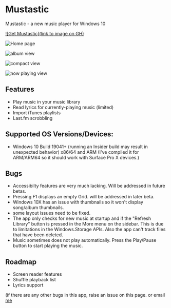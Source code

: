 # Mustastic
Mustastic -  a new music player for Windows 10

[![Get Mustastic](link to image on GH)](https://www.microsoft.com/en-us/p/mustastic/9n7ntcfxsfm1)

![Home page](https://github.com/TyJOrtiz/NewMusicProject/blob/main/Screenshots/Screenshot%20(43).png?raw=true)

![album view](https://github.com/TyJOrtiz/NewMusicProject/blob/main/Screenshots/Screenshot%20(45).png?raw=true)

![compact view](https://github.com/TyJOrtiz/NewMusicProject/blob/main/Screenshots/Screenshot%20(46).png?raw=true)

![now playing view](https://github.com/TyJOrtiz/NewMusicProject/blob/main/Screenshots/Screenshot%20(47).png?raw=true)

## Features

* Play music in your music library
* Read lyrics for currently-playing music (limited)
* Import iTunes playlists
* Last.fm scrobbling

## Supported OS Versions/Devices:

* Windows 10 Build 19041+ (running an Insider build may result in unexpected behavior) x86/64 and ARM (I've compiled it for ARM/ARM64 so it should work with Surface Pro X devices.)

## Bugs

* Accessibilty features are very much lacking. Will be addressed in future betas.
* Pressing F1 displays an empty Grid. will be addressed in later beta.
* Windows 10X has an issue with thumbnails so it won't display song/album thumbnails.
* some layout issues need to be fixed.
* The app only checks for new music at startup and if the "Refresh Library" button is pressed in the More menu on the sidebar. This is due to limitations in the Windows.Storage APIs. Also the app can't track files that have been deleted.
* Music sometimes does not play automatically. Press the Play/Pause button to start playing the music.

## Roadmap

* Screen reader features
* Shuffle playback list
* Lyrics support

(if there are any other bugs in this app, raise an issue on this page. or email [me](tyler.j.ortiz@outlook.com)
